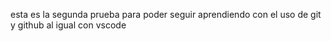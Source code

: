 esta es la segunda prueba para poder seguir aprendiendo con el uso de git y github al igual con vscode
<!-- esto es un comentario -->
<!-- -->
